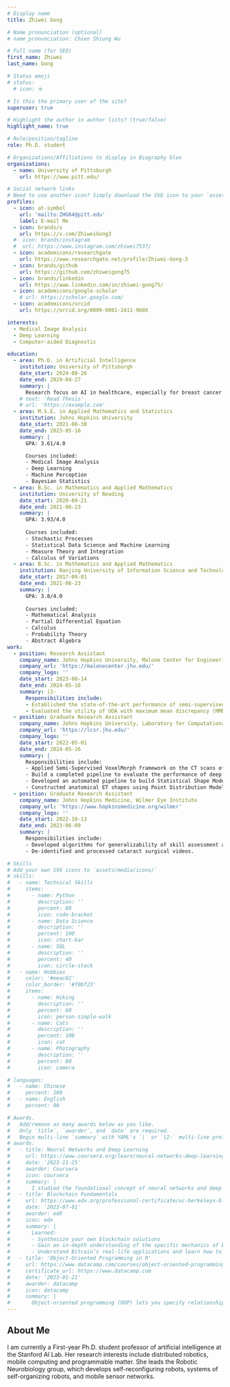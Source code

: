 ```yaml
---
# Display name
title: Zhiwei Gong

# Name pronunciation (optional)
# name_pronunciation: Chien Shiung Wu

# Full name (for SEO)
first_name: Zhiwei
last_name: Gong

# Status emoji
# status:
  # icon: ☕️

# Is this the primary user of the site?
superuser: true

# Highlight the author in author lists? (true/false)
highlight_name: true

# Role/position/tagline
role: Ph.D. student

# Organizations/Affiliations to display in Biography blox
organizations:
  - name: University of Pittsburgh
    url: https://www.pitt.edu/

# Social network links
# Need to use another icon? Simply download the SVG icon to your `assets/media/icons/` folder.
profiles:
  - icon: at-symbol
    url: 'mailto:ZHG64@pitt.edu'
    label: E-mail Me
  - icon: brands/x
    url: https://x.com/ZhiweiGong3
  #- icon: brands/instagram
  #  url: https://www.instagram.com/zhiwei7537/
  - icon: academicons/researchgate
    url: https://www.researchgate.net/profile/Zhiwei-Gong-3
  - icon: brands/github
    url: https://github.com/zhiweigong75
  - icon: brands/linkedin
    url: https://www.linkedin.com/in/zhiwei-gong75/
  - icon: academicons/google-scholar
    # url: https://scholar.google.com/
  - icon: academicons/orcid
    url: https://orcid.org/0009-0001-2411-960X

interests:
  - Medical Image Analysis
  - Deep Learning
  - Computer-aided Diagnostic

education:
  - area: Ph.D. in Artificial Intelligence
    institution: University of Pittsburgh
    date_start: 2024-08-26
    date_end: 2029-04-27
    summary: |
      Research focus on AI in healthcare, especially for breast cancer diagnostic. Supervised by [Prof. Shandong Wu](https://www.aimi.pitt.edu/people/shandong-wu-phd). 
    # text: 'Read Thesis'
    # url: 'https://example.com'
  - area: M.S.E. in Applied Mathematics and Statistics
    institution: Johns Hopkins University
    date_start: 2021-08-30
    date_end: 2023-05-16
    summary: |
      GPA: 3.61/4.0

      Courses included:
      - Medical Image Analysis
      - Deep Learning
      - Machine Perception
      - Bayesian Statistics
  - area: B.Sc. in Mathematics and Applied Mathematics
    institution: University of Reading
    date_start: 2020-09-21
    date_end: 2021-06-23
    summary: |
      GPA: 3.93/4.0
      
      Courses included:
      - Stochastic Processes
      - Statistical Data Science and Machine Learning
      - Measure Theory and Integration
      - Calculus of Variations
  - area: B.Sc. in Mathematics and Applied Mathematics
    institution: Nanjing University of Information Science and Technology
    date_start: 2017-09-01
    date_end: 2021-06-23
    summary: |
      GPA: 3.8/4.0
      
      Courses included:
      - Mathematical Analysis
      - Partial Differential Equation
      - Calculus
      - Probability Theory
      - Abstract Algebra
work:
  - position: Research Assistant
    company_name: Johns Hopkins University, Malone Center for Engineering in Healthcare
    company_url: 'https://malonecenter.jhu.edu/'
    company_logo: ''
    date_start: 2023-08-14
    date_end: 2024-05-16
    summary: |2-
      Responsibilities include:
      - Established the state-of-the-art performance of semi-supervised domain adaptation (SSDA) and unsupervised domain adaptation (UDA) methods for generalizability of algorithms for video-based assessment (VBA) of intraoperative skill in a critical step in cataract surgery.
      - Evaluated the utility of UDA with maximum mean discrepancy (MMD) for prediction tasks that use temporal models.
  - position: Graduate Research Assistant
    company_name: Johns Hopkins University, Laboratory for Computational Sensing + Robotics (LCSR)
    company_url: 'https://lcsr.jhu.edu/'
    company_logo: ''
    date_start: 2022-05-01
    date_end: 2024-05-16
    summary: |
      Responsibilities include:
      - Applied Semi-Supervised VoxelMorph framework on the CT scans of ET to do automated registration and segmentation.
      - Build a completed pipeline to evaluate the performance of deep learning models from the clinical views.
      - Developed an automated pipeline to build Statistical Shape Models (SSMs) from a pool of CT scans of patients to facilitate quantitative analysis and visual exploration of anatomical variations of eustachian tube (ET).
      - Constructed anatomical ET shapes using Point Distribution Model, and captured principal modes of shape variability by Principal Component Analysis (PCA).
  - position: Graduate Research Assistant
    company_name: Johns Hopkins Medicine, Wilmer Eye Institute
    company_url: 'https://www.hopkinsmedicine.org/wilmer'
    company_logo: ''
    date_start: 2022-10-13
    date_end: 2023-06-09
    summary: |
      Responsibilities include:
      - Developed algorithms for generalizability of skill assessment algorithms on cataract surgery study.
      - De-identified and processed cataract surgical videos.

# Skills
# Add your own SVG icons to `assets/media/icons/`
# skills:
#   - name: Technical Skills
#     items:
#       - name: Python
#         description: ''
#         percent: 80
#         icon: code-bracket
#       - name: Data Science
#         description: ''
#         percent: 100
#         icon: chart-bar
#       - name: SQL
#         description: ''
#         percent: 40
#         icon: circle-stack
#   - name: Hobbies
#     color: '#eeac02'
#     color_border: '#f0bf23'
#     items:
#       - name: Hiking
#         description: ''
#         percent: 60
#         icon: person-simple-walk
#       - name: Cats
#         description: ''
#         percent: 100
#         icon: cat
#       - name: Photography
#         description: ''
#         percent: 80
#         icon: camera

# languages:
#   - name: Chinese
#     percent: 100
#   - name: English
#     percent: 90

# Awards.
#   Add/remove as many awards below as you like.
#   Only `title`, `awarder`, and `date` are required.
#   Begin multi-line `summary` with YAML's `|` or `|2-` multi-line prefix and indent 2 spaces below.
# awards:
#   - title: Neural Networks and Deep Learning
#     url: https://www.coursera.org/learn/neural-networks-deep-learning
#     date: '2023-11-25'
#     awarder: Coursera
#     icon: coursera
#     summary: |
#       I studied the foundational concept of neural networks and deep learning. By the end, I was familiar with the significant technological trends driving the rise of deep learning; build, train, and apply fully connected deep neural networks; implement efficient (vectorized) neural networks; identify key parameters in a neural network’s architecture; and apply deep learning to your own applications.
#   - title: Blockchain Fundamentals
#     url: https://www.edx.org/professional-certificate/uc-berkeleyx-blockchain-fundamentals
#     date: '2023-07-01'
#     awarder: edX
#     icon: edx
#     summary: |
#       Learned:
#       - Synthesize your own blockchain solutions
#       - Gain an in-depth understanding of the specific mechanics of Bitcoin
#       - Understand Bitcoin’s real-life applications and learn how to attack and destroy Bitcoin, Ethereum, smart contracts and Dapps, and alternatives to Bitcoin’s Proof-of-Work consensus algorithm
#   - title: 'Object-Oriented Programming in R'
#     url: https://www.datacamp.com/courses/object-oriented-programming-with-s3-and-r6-in-r
#     certificate_url: https://www.datacamp.com
#     date: '2023-01-21'
#     awarder: datacamp
#     icon: datacamp
#     summary: |
#       Object-oriented programming (OOP) lets you specify relationships between functions and the objects that they can act on, helping you manage complexity in your code. This is an intermediate level course, providing an introduction to OOP, using the S3 and R6 systems. S3 is a great day-to-day R programming tool that simplifies some of the functions that you write. R6 is especially useful for industry-specific analyses, working with web APIs, and building GUIs.
---
```


## About Me

I am currently a First-year Ph.D. student professor of artificial intelligence at the Stanford AI Lab. Her research interests include distributed robotics, mobile computing and programmable matter. She leads the Robotic Neurobiology group, which develops self-reconfiguring robots, systems of self-organizing robots, and mobile sensor networks.
